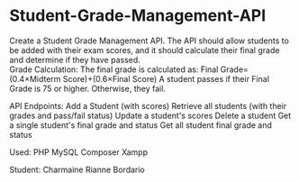# Student-Grade-Management-API

Create a Student Grade Management API. The API should allow students to be added with their exam scores, and it should calculate their final grade and determine if they have passed.  
Grade Calculation: The final grade is calculated as:
Final Grade=(0.4×Midterm Score)+(0.6×Final Score)
A student passes if their Final Grade is 75 or higher. Otherwise, they fail.

API Endpoints:
Add a Student (with scores)
Retrieve all students (with their grades and pass/fail status)
Update a student's scores
Delete a student
Get a single student's final grade and status
Get all student final grade and status

Used:
PHP
MySQL
Composer
Xampp

Student: Charmaine Rianne Bordario
